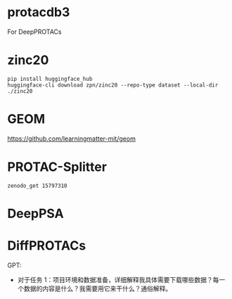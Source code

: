 
# protacdb3
For DeepPROTACs

# zinc20
```
pip install huggingface_hub
huggingface-cli download zpn/zinc20 --repo-type dataset --local-dir ./zinc20
```

# GEOM
https://github.com/learningmatter-mit/geom

# PROTAC-Splitter
```
zenodo_get 15797310
```

# DeepPSA

# DiffPROTACs

GPT:
- 对于任务 1：项目环境和数据准备，详细解释我具体需要下载哪些数据？每一个数据的内容是什么？我需要用它来干什么？通俗解释。

